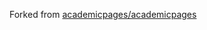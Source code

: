 Forked from [academicpages/academicpages](https://github.com/academicpages/academicpages.github.io)
